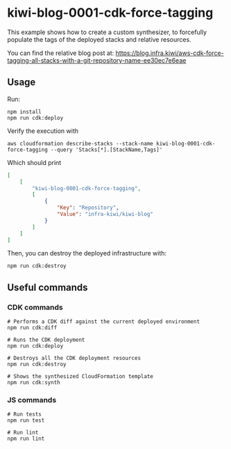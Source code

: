 # kiwi-blog-0001-cdk-force-tagging

This example shows how to create a custom synthesizer, to forcefully populate the tags of the deployed stacks and relative resources.

You can find the relative blog post at: https://blog.infra.kiwi/aws-cdk-force-tagging-all-stacks-with-a-git-repository-name-ee30ec7e6eae

## Usage

Run:

```shell
npm install
npm run cdk:deploy
```

Verify the execution with

```shell
aws cloudformation describe-stacks --stack-name kiwi-blog-0001-cdk-force-tagging --query 'Stacks[*].[StackName,Tags]' 
```

Which should print

```json
[                                                                                             
    [
        "kiwi-blog-0001-cdk-force-tagging",
        [
            {
                "Key": "Repository",
                "Value": "infra-kiwi/kiwi-blog"
            }
        ]
    ]
]
```

Then, you can destroy the deployed infrastructure with:

```shell
npm run cdk:destroy
```

## Useful commands

### CDK commands

```shell
# Performs a CDK diff against the current deployed environment
npm run cdk:diff

# Runs the CDK deployment
npm run cdk:deploy

# Destroys all the CDK deployment resources
npm run cdk:destroy

# Shows the synthesized CloudFormation template
npm run cdk:synth
```

### JS commands

```shell
# Run tests
npm run test

# Run lint
npm run lint
```